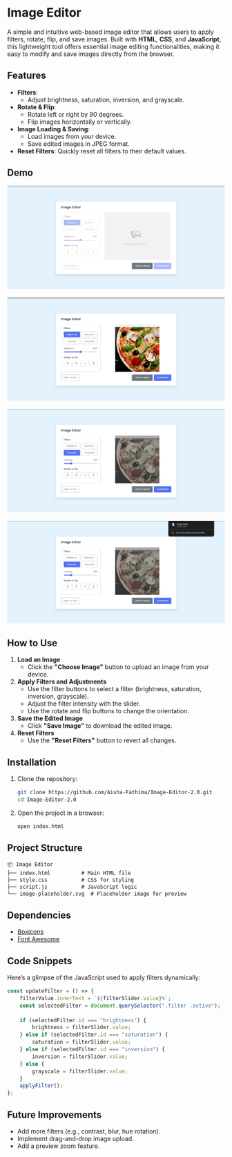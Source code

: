 

# Image Editor  
A simple and intuitive web-based image editor that allows users to apply filters, rotate, flip, and save images. Built with **HTML**, **CSS**, and **JavaScript**, this lightweight tool offers essential image editing functionalities, making it easy to modify and save images directly from the browser.

## Features  
- **Filters**:  
  - Adjust brightness, saturation, inversion, and grayscale.
- **Rotate & Flip**:  
  - Rotate left or right by 90 degrees.  
  - Flip images horizontally or vertically.
- **Image Loading & Saving**:  
  - Load images from your device.  
  - Save edited images in JPEG format.
- **Reset Filters**: Quickly reset all filters to their default values.

## Demo  
  
![Image Editor Screenshot](images/img1.png)
&nbsp;
![Image Editor Screenshot](images/img2.png)
&nbsp;
![Image Editor Screenshot](images/img3.png)
&nbsp;
![Image Editor Screenshot](images/img4.png)

## How to Use  
1. **Load an Image**  
   - Click the **"Choose Image"** button to upload an image from your device.  
2. **Apply Filters and Adjustments**  
   - Use the filter buttons to select a filter (brightness, saturation, inversion, grayscale).  
   - Adjust the filter intensity with the slider.  
   - Use the rotate and flip buttons to change the orientation.  
3. **Save the Edited Image**  
   - Click **"Save Image"** to download the edited image.  
4. **Reset Filters**  
   - Use the **"Reset Filters"** button to revert all changes.

## Installation  
1. Clone the repository:  
   ```bash
   git clone https://github.com/Aisha-Fathima/Image-Editor-2.0.git
   cd Image-Editor-2.0
   ```
2. Open the project in a browser:  
   ```bash
   open index.html
   ```

## Project Structure  
```
📦 Image Editor  
├── index.html          # Main HTML file  
├── style.css           # CSS for styling  
├── script.js           # JavaScript logic  
└── image-placeholder.svg  # Placeholder image for preview  
```

## Dependencies  
- [Boxicons](https://boxicons.com/)  
- [Font Awesome](https://fontawesome.com/)  

## Code Snippets  
Here’s a glimpse of the JavaScript used to apply filters dynamically:  
```javascript
const updateFilter = () => {
    filterValue.innerText = `${filterSlider.value}%`;
    const selectedFilter = document.querySelector(".filter .active");

    if (selectedFilter.id === "brightness") {
        brightness = filterSlider.value;
    } else if (selectedFilter.id === "saturation") {
        saturation = filterSlider.value;
    } else if (selectedFilter.id === "inversion") {
        inversion = filterSlider.value;
    } else {
        grayscale = filterSlider.value;
    }
    applyFilter();
};
```

## Future Improvements  
- Add more filters (e.g., contrast, blur, hue rotation).  
- Implement drag-and-drop image upload.  
- Add a preview zoom feature.

